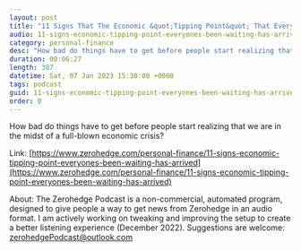 ```yaml
---
layout: post
title: "11 Signs That The Economic &quot;Tipping Point&quot; That Everyone's Been Waiting For Has Arrived"
audio: 11-signs-economic-tipping-point-everyones-been-waiting-has-arrived-0
category: personal-finance
desc: "How bad do things have to get before people start realizing that we are in the midst of a full-blown economic crisis? "
duration: 00:06:27
length: 387
datetime: Sat, 07 Jan 2023 15:30:00 +0000
tags: podcast
guid: 11-signs-economic-tipping-point-everyones-been-waiting-has-arrived-0
order: 0
---
```

How bad do things have to get before people start realizing that we are in the midst of a full-blown economic crisis? 

Link: [https://www.zerohedge.com/personal-finance/11-signs-economic-tipping-point-everyones-been-waiting-has-arrived](https://www.zerohedge.com/personal-finance/11-signs-economic-tipping-point-everyones-been-waiting-has-arrived)

About: The Zerohedge Podcast is a non-commercial, automated program, designed to give people a way to get news from Zerohedge in an audio format.  I am actively working on tweaking and improving the setup to create a better listening experience (December 2022).  Suggestions are welcome: [zerohedgePodcast@outlook.com](mailto:zerohedgePodcast@outlook.com)